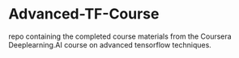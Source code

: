 # Advanced-TF-Course
repo containing the completed course materials from the Coursera Deeplearning.AI course on advanced tensorflow techniques. 
